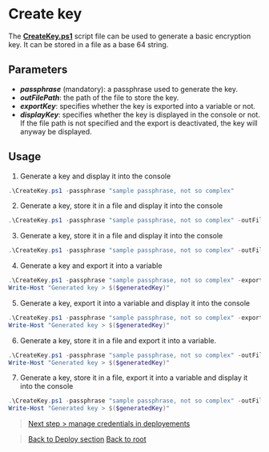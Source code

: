 # Create key

The **[CreateKey.ps1](https://github.com/EhRom/Puffix.SqlDevOps/blob/master/Deploy/Secrets/CreateKey.ps1)** script file can be used to generate a basic encryption key. It can be stored in a file as a base 64 string.

## Parameters

* ***passphrase*** (mandatory): a passphrase used to generate the key.
* ***outFilePath***: the path of the file to store the key.
* ***exportKey***: specifies whether the key is exported into a variable or not.
* ***displayKey***: specifies whether the key is displayed in the console or not. If the file path is not specified and the export is deactivated, the key will anyway be displayed.

## Usage

1. Generate a key and display it into the console
```powershell
.\CreateKey.ps1 -passphrase "sample passphrase, not so complex"
```

2. Generate a key, store it in a file and display it into the console
```powershell
.\CreateKey.ps1 -passphrase "sample passphrase, not so complex" -outFilePath keyfile.key
```

3. Generate a key, store it in a file and display it into the console
```powershell
.\CreateKey.ps1 -passphrase "sample passphrase, not so complex" -outFilePath keyfile.key -displayKey $true
```

4. Generate a key and export it into a variable
```powershell
.\CreateKey.ps1 -passphrase "sample passphrase, not so complex" -exportKey $true
Write-Host "Generated key > $($generatedKey)"
```

5. Generate a key, export it into a variable and display it into the console
```powershell
.\CreateKey.ps1 -passphrase "sample passphrase, not so complex" -exportKey $true -displayKey $true
Write-Host "Generated key > $($generatedKey)"
```

6. Generate a key, store it in a file and export it into a variable.
```powershell
.\CreateKey.ps1 -passphrase "sample passphrase, not so complex" -outFilePath keyfile.key -exportKey $true
Write-Host "Generated key > $($generatedKey)"
```

7. Generate a key, store it in a file, export it into a variable and display it into the console
```powershell
.\CreateKey.ps1 -passphrase "sample passphrase, not so complex" -outFilePath keyfile.key -exportKey $true -displayKey $true
Write-Host "Generated key > $($generatedKey)"
```

> [Next step > manage credentials in deployements](https://github.com/EhRom/Puffix.SqlDevOps/blob/master/Deploy/Secrets/OpsCredentials.md)

> [Back to Deploy section](https://github.com/EhRom/Puffix.SqlDevOps/tree/master/Deploy)
> [Back to root](https://github.com/EhRom/Puffix.SqlDevOps)